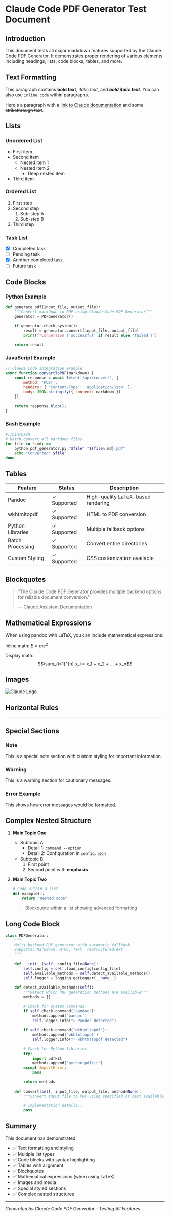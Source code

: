 # Claude Code PDF Generator Test Document

## Introduction

This document tests all major markdown features supported by the Claude Code PDF Generator. It demonstrates proper rendering of various elements including headings, lists, code blocks, tables, and more.

## Text Formatting

This paragraph contains **bold text**, *italic text*, and ***bold italic text***. You can also use `inline code` within paragraphs.

Here's a paragraph with a [link to Claude documentation](https://docs.anthropic.com) and some ~~strikethrough text~~.

## Lists

### Unordered List
- First item
- Second item
  - Nested item 1
  - Nested item 2
    - Deep nested item
- Third item

### Ordered List
1. First step
2. Second step
   1. Sub-step A
   2. Sub-step B
3. Third step

### Task List
- [x] Completed task
- [ ] Pending task
- [x] Another completed task
- [ ] Future task

## Code Blocks

### Python Example
```python
def generate_pdf(input_file, output_file):
    """Convert markdown to PDF using Claude Code PDF Generator"""
    generator = PDFGenerator()
    
    if generator.check_system():
        result = generator.convert(input_file, output_file)
        print(f"Conversion {'successful' if result else 'failed'}")
    
    return result
```

### JavaScript Example
```javascript
// Claude Code integration example
async function convertToPDF(markdown) {
    const response = await fetch('/api/convert', {
        method: 'POST',
        headers: { 'Content-Type': 'application/json' },
        body: JSON.stringify({ content: markdown })
    });
    
    return response.blob();
}
```

### Bash Example
```bash
#!/bin/bash
# Batch convert all markdown files
for file in *.md; do
    python pdf_generator.py "$file" "${file%.md}.pdf"
    echo "Converted: $file"
done
```

## Tables

| Feature | Status | Description |
|---------|--------|-------------|
| Pandoc | ✓ Supported | High-quality LaTeX-based rendering |
| wkhtmltopdf | ✓ Supported | HTML to PDF conversion |
| Python Libraries | ✓ Supported | Multiple fallback options |
| Batch Processing | ✓ Supported | Convert entire directories |
| Custom Styling | ✓ Supported | CSS customization available |

## Blockquotes

> "The Claude Code PDF Generator provides multiple backend options for reliable document conversion."
> 
> — Claude Assistant Documentation

## Mathematical Expressions

When using pandoc with LaTeX, you can include mathematical expressions:

Inline math: $E = mc^2$

Display math:
$$\sum_{i=1}^{n} x_i = x_1 + x_2 + ... + x_n$$

## Images

![Claude Logo](https://via.placeholder.com/300x100/0366d6/ffffff?text=Claude+Code)

## Horizontal Rules

---

## Special Sections

### Note
<div class="claude-note">
This is a special note section with custom styling for important information.
</div>

### Warning
<div class="claude-warning">
This is a warning section for cautionary messages.
</div>

### Error Example
<div class="claude-error">
This shows how error messages would be formatted.
</div>

## Complex Nested Structure

1. **Main Topic One**
   - Subtopic A
     - Detail 1: `command --option`
     - Detail 2: Configuration in `config.json`
   - Subtopic B
     1. First point
     2. Second point with **emphasis**
     
2. **Main Topic Two**
   ```python
   # Code within a list
   def example():
       return "nested code"
   ```
   
   > Blockquote within a list showing advanced formatting

## Long Code Block

```python
class PDFGenerator:
    """
    Multi-backend PDF generator with automatic fallback
    Supports: Markdown, HTML, Text, reStructuredText
    """
    
    def __init__(self, config_file=None):
        self.config = self.load_config(config_file)
        self.available_methods = self.detect_available_methods()
        self.logger = logging.getLogger(__name__)
        
    def detect_available_methods(self):
        """Detect which PDF generation methods are available"""
        methods = []
        
        # Check for system commands
        if self.check_command('pandoc'):
            methods.append('pandoc')
            self.logger.info("✓ Pandoc detected")
        
        if self.check_command('wkhtmltopdf'):
            methods.append('wkhtmltopdf')
            self.logger.info("✓ wkhtmltopdf detected")
        
        # Check for Python libraries
        try:
            import pdfkit
            methods.append('python-pdfkit')
        except ImportError:
            pass
            
        return methods
    
    def convert(self, input_file, output_file, method=None):
        """Convert input file to PDF using specified or best available method"""
        
        # Implementation details...
        pass
```

## Summary

This document has demonstrated:
- ✅ Text formatting and styling
- ✅ Multiple list types
- ✅ Code blocks with syntax highlighting
- ✅ Tables with alignment
- ✅ Blockquotes
- ✅ Mathematical expressions (when using LaTeX)
- ✅ Images and media
- ✅ Special styled sections
- ✅ Complex nested structures

---

*Generated by Claude Code PDF Generator - Testing All Features*